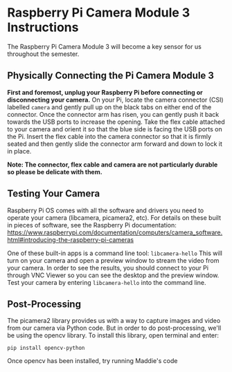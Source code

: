 # Raspberry Pi Camera Module 3 Instructions

The Raspberry Pi Camera Module 3 will become a key sensor for us throughout the semester. 

## Physically Connecting the Pi Camera Module 3
**First and foremost, unplug your Raspberry Pi before connecting or disconnecting your camera.** On your Pi, locate the camera connector (CSI) labelled `camera` and gently pull up on the black tabs on either end of the connector. Once the connector arm has risen, you can gently push it back towards the USB ports to increase the opening. Take the flex cable attached to your camera and orient it so that the blue side is facing the USB ports on the Pi. Insert the flex cable into the camera connector so that it is firmly seated and then gently slide the connector arm forward and down to lock it in place.

**Note: The connector, flex cable and camera are not particularly durable so please be delicate with them.**

## Testing Your Camera
Raspberry Pi OS comes with all the software and drivers you need to operate your camera (libcamera, picamera2, etc). For details on these built in pieces of software, see the Raspberry Pi documentation: https://www.raspberrypi.com/documentation/computers/camera_software.html#introducing-the-raspberry-pi-cameras

One of these built-in apps is a command line tool: `libcamera-hello` This will turn on your camera and open a preview window to stream the video from your camera. In order to see the results, you should connect to your Pi through VNC Viewer so you can see the desktop and the preview window. Test your camera by entering `libcamera-hello` into the command line. 


## Post-Processing
The picamera2 library provides us with a way to capture images and video from our camera via Python code. But in order to do post-processing, we'll be using the opencv library. To install this library, open terminal and enter: 

`pip install opencv-python`

Once opencv has been installed, try running Maddie's code 
